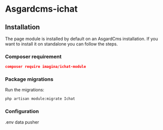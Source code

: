 # Asgardcms-ichat

## Installation

The page module is installed by default on an AsgardCms installation. If you want to install it on standalone you can follow the steps. 

### Composer requirement

``` json
composer require imagina/ichat-module
```

### Package migrations

Run the migrations:

``` bash
php artisan module:migrate Ichat
```

### Configuration
.env data pusher

